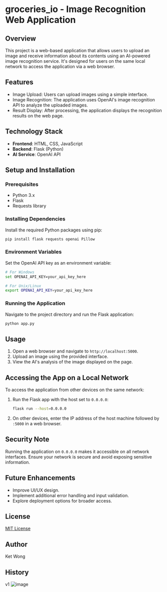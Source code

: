 # groceries_io - Image Recognition Web Application

## Overview
This project is a web-based application that allows users to upload an image and receive information about its contents using an AI-powered image recognition service. It's designed for users on the same local network to access the application via a web browser.

## Features
- Image Upload: Users can upload images using a simple interface.
- Image Recognition: The application uses OpenAI's image recognition API to analyze the uploaded images.
- Result Display: After processing, the application displays the recognition results on the web page.

## Technology Stack
- **Frontend**: HTML, CSS, JavaScript
- **Backend**: Flask (Python)
- **AI Service**: OpenAI API

## Setup and Installation

### Prerequisites
- Python 3.x
- Flask
- Requests library

### Installing Dependencies
Install the required Python packages using pip:
```bash
pip install flask requests openai Pillow
```

### Environment Variables
Set the OpenAI API key as an environment variable:
```bash
# For Windows
set OPENAI_API_KEY=your_api_key_here

# For Unix/Linux
export OPENAI_API_KEY=your_api_key_here
```

### Running the Application
Navigate to the project directory and run the Flask application:
```bash
python app.py
```

## Usage
1. Open a web browser and navigate to `http://localhost:5000`.
2. Upload an image using the provided interface.
3. View the AI's analysis of the image displayed on the page.

## Accessing the App on a Local Network
To access the application from other devices on the same network:
1. Run the Flask app with the host set to `0.0.0.0`:
   ```bash
   flask run --host=0.0.0.0
   ```
2. On other devices, enter the IP address of the host machine followed by `:5000` in a web browser.

## Security Note
Running the application on `0.0.0.0` makes it accessible on all network interfaces. Ensure your network is secure and avoid exposing sensitive information.

## Future Enhancements
- Improve UI/UX design.
- Implement additional error handling and input validation.
- Explore deployment options for broader access.

## License
[MIT License](LICENSE)

## Author
Ket Wong

## History

v1 
![image](https://github.com/ketwong/groceries_io/assets/42503376/d1151277-9707-4142-979a-7d791c25667c)

